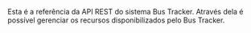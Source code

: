 Esta é a referência da API REST do sistema Bus Tracker.
Através dela é possível gerenciar os recursos disponibilizados pelo Bus Tracker.
